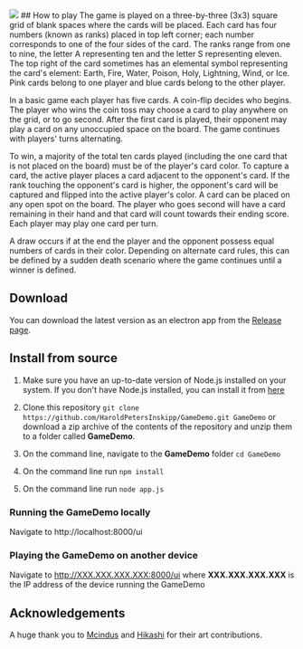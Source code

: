 <img src="static/Screenshot.png">
## How to play
The game is played on a three-by-three (3x3) square grid of blank spaces where the cards will be placed. Each card has four numbers (known as ranks) placed in top left corner; each number corresponds to one of the four sides of the card. The ranks range from one to nine, the letter A representing ten and the letter S representing eleven. The top right of the card sometimes has an elemental symbol representing the card's element: Earth, Fire, Water, Poison, Holy, Lightning, Wind, or Ice. Pink cards belong to one player and blue cards belong to the other player.

In a basic game each player has five cards. A coin-flip decides who begins. The player who wins the coin toss may choose a card to play anywhere on the grid, or to go second. After the first card is played, their opponent may play a card on any unoccupied space on the board. The game continues with players' turns alternating. 

To win, a majority of the total ten cards played (including the one card that is not placed on the board) must be of the player's card color. To capture a card, the active player places a card adjacent to the opponent's card. If the rank touching the opponent's card is higher, the opponent's card will be captured and flipped into the active player's color. A card can be placed on any open spot on the board. The player who goes second will have a card remaining in their hand and that card will count towards their ending score. Each player may play one card per turn.

A draw occurs if at the end the player and the opponent possess equal numbers of cards in their color. Depending on alternate card rules, this can be defined by a sudden death scenario where the game continues until a winner is defined.

## Download
You can download the latest version as an electron app from the [Release page](https://github.com/HaroldPetersInskipp/GameDemo/releases).

## Install from source

1. Make sure you have an up-to-date version of Node.js installed on your system. If you don't have Node.js installed, you can install it from [here](http://nodejs.org/)

1. Clone this repository ```git clone https://github.com/HaroldPetersInskipp/GameDemo.git GameDemo```
or download a zip archive of the contents of the repository and unzip them to a folder called **GameDemo**.

1. On the command line, navigate to the **GameDemo** folder ```cd GameDemo```

1. On the command line run ```npm install```

1. On the command line run ```node app.js```

### Running the GameDemo locally
Navigate to http://localhost:8000/ui

### Playing the GameDemo on another device
Navigate to http://XXX.XXX.XXX.XXX:8000/ui where **XXX.XXX.XXX.XXX** is the IP address of the device running the GameDemo

## Acknowledgements
A huge thank you to [Mcindus](https://forums.qhimm.com/index.php?action=profile;u=22685) and [Hikashi](https://forums.qhimm.com/index.php?action=profile;u=30986) for their art contributions.